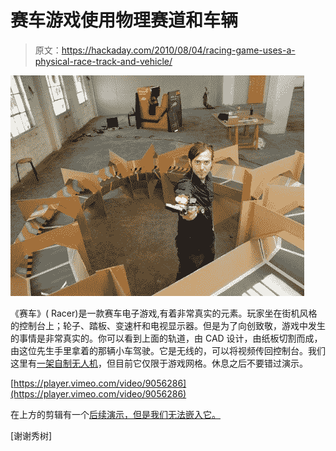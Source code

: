 # 赛车游戏使用物理赛道和车辆

> 原文：<https://hackaday.com/2010/08/04/racing-game-uses-a-physical-race-track-and-vehicle/>

![](img/371cb9ae79e98be24ea4fe27f2a0fbf3.png "video-game-uses-real-racer")

《赛车》( Racer)是一款赛车电子游戏,有着非常真实的元素。玩家坐在街机风格的控制台上；轮子、踏板、变速杆和电视显示器。但是为了向创致敬，游戏中发生的事情是非常真实的。你可以看到上面的轨道，由 CAD 设计，由纸板切割而成，由这位先生手里拿着的那辆小车驾驶。它是无线的，可以将视频传回控制台。我们这里有[一架自制无人机](http://hackaday.com/2009/12/30/uav-reigns-down-vengeance-upon-thee/)，但目前它仅限于游戏网格。休息之后不要错过演示。

[https://player.vimeo.com/video/9056286](https://player.vimeo.com/video/9056286)

在上方的剪辑有一个[后续演示，但是我们无法嵌入它。](http://vimeo.com/13217587)

[谢谢秀树]